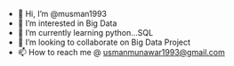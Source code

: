 - 👋 Hi, I’m @musman1993
- 👀 I’m interested in Big Data
- 🌱 I’m currently learning python...SQL
- 💞️ I’m looking to collaborate on Big Data Project
- 📫 How to reach me @ usmanmunawar1993@gmail.com

<!---
musman1993/musman1993 is a ✨ special ✨ repository because its `README.md` (this file) appears on your GitHub profile.
You can click the Preview link to take a look at your changes.
--->
